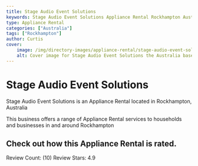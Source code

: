 ```yaml
---
title: Stage Audio Event Solutions
keywords: Stage Audio Event Solutions Appliance Rental Rockhampton Australia 
type: Appliance Rental 
categories: ["Australia"]
tags: ["Rockhampton"]
author: Curtis
cover:
    image: /img/directory-images/appliance-rental/stage-audio-event-solutions.webp
    alt: Cover image for Stage Audio Event Solutions the Australia based Appliance Rental servicing Rockhampton 
---
```


# Stage Audio Event Solutions
Stage Audio Event Solutions is an Appliance Rental located in Rockhampton, Australia

This business offers a range of Appliance Rental services to households and businesses in and around Rockhampton

## Check out how this Appliance Rental is rated.
Review Count: (10)
Review Stars: 4.9
